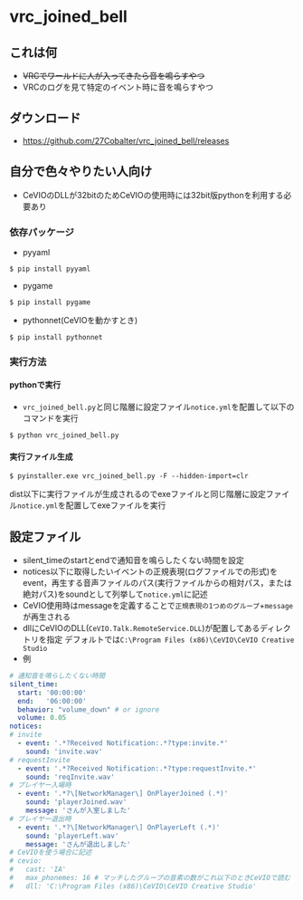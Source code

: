 # vrc_joined_bell
## これは何
- ~~VRCでワールドに人が入ってきたら音を鳴らすやつ~~
- VRCのログを見て特定のイベント時に音を鳴らすやつ

## ダウンロード
- https://github.com/27Cobalter/vrc_joined_bell/releases

## 自分で色々やりたい人向け
- CeVIOのDLLが32bitのためCeVIOの使用時には32bit版pythonを利用する必要あり
### 依存パッケージ
- pyyaml
```
$ pip install pyyaml
```
- pygame
```
$ pip install pygame
```
- pythonnet(CeVIOを動かすとき)
```
$ pip install pythonnet
```

### 実行方法
#### pythonで実行
- `vrc_joined_bell.py`と同じ階層に設定ファイル`notice.yml`を配置して以下のコマンドを実行
```
$ python vrc_joined_bell.py
```
#### 実行ファイル生成
```
$ pyinstaller.exe vrc_joined_bell.py -F --hidden-import=clr
```
dist以下に実行ファイルが生成されるのでexeファイルと同じ階層に設定ファイル`notice.yml`を配置してexeファイルを実行

## 設定ファイル
- silent_timeのstartとendで通知音を鳴らしたくない時間を設定
- notices以下に取得したいイベントの正規表現(ログファイルでの形式)をevent，再生する音声ファイルのパス(実行ファイルからの相対パス，または絶対パス)をsoundとして列挙して`notice.yml`に記述
- CeVIO使用時はmessageを定義することで`正規表現の1つめのグループ`+`message`が再生される
- dllにCeVIOのDLL(`CeVIO.Talk.RemoteService.DLL`)が配置してあるディレクトリを指定 デフォルトでは`C:\Program Files (x86)\CeVIO\CeVIO Creative Studio`
- 例
```notice.yml
# 通知音を鳴らしたくない時間
silent_time:
  start: '00:00:00'
  end:   '06:00:00'
  behavior: "volume_down" # or ignore
  volume: 0.05
notices:
# invite
  - event: '.*?Received Notification:.*?type:invite.*'
    sound: 'invite.wav'
# requestInvite
  - event: '.*?Received Notification:.*?type:requestInvite.*'
    sound: 'reqInvite.wav'
# プレイヤー入場時
  - event: '.*?\[NetworkManager\] OnPlayerJoined (.*)'
    sound: 'playerJoined.wav'
    message: 'さんが入室しました'
# プレイヤー退出時
  - event: '.*?\[NetworkManager\] OnPlayerLeft (.*)'
    sound: 'playerLeft.wav'
    message: 'さんが退出しました'
# CeVIOを使う場合に記述
# cevio:
#   cast: 'IA'
#   max_phonemes: 16 # マッチしたグループの音素の数がこれ以下のときCeVIOで読む
#   dll: 'C:\Program Files (x86)\CeVIO\CeVIO Creative Studio'
```

